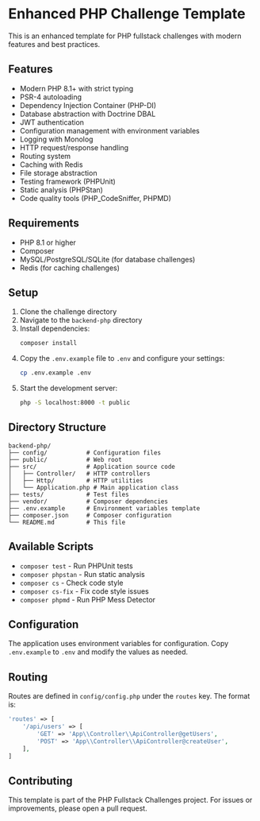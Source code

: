 # Enhanced PHP Challenge Template

This is an enhanced template for PHP fullstack challenges with modern features and best practices.

## Features

- Modern PHP 8.1+ with strict typing
- PSR-4 autoloading
- Dependency Injection Container (PHP-DI)
- Database abstraction with Doctrine DBAL
- JWT authentication
- Configuration management with environment variables
- Logging with Monolog
- HTTP request/response handling
- Routing system
- Caching with Redis
- File storage abstraction
- Testing framework (PHPUnit)
- Static analysis (PHPStan)
- Code quality tools (PHP_CodeSniffer, PHPMD)

## Requirements

- PHP 8.1 or higher
- Composer
- MySQL/PostgreSQL/SQLite (for database challenges)
- Redis (for caching challenges)

## Setup

1. Clone the challenge directory
2. Navigate to the `backend-php` directory
3. Install dependencies:
   ```bash
   composer install
   ```
4. Copy the `.env.example` file to `.env` and configure your settings:
   ```bash
   cp .env.example .env
   ```
5. Start the development server:
   ```bash
   php -S localhost:8000 -t public
   ```

## Directory Structure

```
backend-php/
├── config/           # Configuration files
├── public/           # Web root
├── src/              # Application source code
│   ├── Controller/   # HTTP controllers
│   ├── Http/         # HTTP utilities
│   └── Application.php # Main application class
├── tests/            # Test files
├── vendor/           # Composer dependencies
├── .env.example      # Environment variables template
├── composer.json     # Composer configuration
└── README.md         # This file
```

## Available Scripts

- `composer test` - Run PHPUnit tests
- `composer phpstan` - Run static analysis
- `composer cs` - Check code style
- `composer cs-fix` - Fix code style issues
- `composer phpmd` - Run PHP Mess Detector

## Configuration

The application uses environment variables for configuration. Copy `.env.example` to `.env` and modify the values as needed.

## Routing

Routes are defined in `config/config.php` under the `routes` key. The format is:
```php
'routes' => [
    '/api/users' => [
        'GET' => 'App\\Controller\\ApiController@getUsers',
        'POST' => 'App\\Controller\\ApiController@createUser',
    ],
]
```

## Contributing

This template is part of the PHP Fullstack Challenges project. For issues or improvements, please open a pull request.